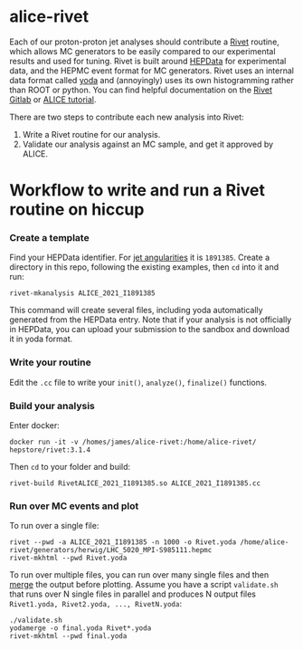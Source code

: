 # alice-rivet

Each of our proton-proton jet analyses should contribute a [Rivet](https://rivet.hepforge.org) routine, 
which allows MC generators to be easily compared to our experimental results and used for tuning.
Rivet is built around [HEPData](https://www.hepdata.net) for experimental data, and the HEPMC event format
for MC generators. Rivet uses an internal data format called [yoda](https://yoda.hepforge.org) 
and (annoyingly) uses its own histogramming rather than ROOT or python. 
You can find helpful documentation on the [Rivet Gitlab](https://gitlab.com/hepcedar/rivet)
or [ALICE tutorial](https://alice-doc.github.io/alice-analysis-tutorial/rivet/rivet-tutorial.html).

There are two steps to contribute each new analysis into Rivet:
1. Write a Rivet routine for our analysis.
2. Validate our analysis against an MC sample, and get it approved by ALICE.

# Workflow to write and run a Rivet routine on hiccup

### Create a template
Find your HEPData identifier. For [jet angularities](https://inspirehep.net/literature/1891385) it is `1891385`.
Create a directory in this repo, following the existing examples, then `cd` into it and run:
```
rivet-mkanalysis ALICE_2021_I1891385
```
This command will create several files, including yoda automatically generated from the HEPData entry.
Note that if your analysis is not officially in HEPData, you can upload your submission to the sandbox and download it in yoda format.

### Write your routine
Edit the `.cc` file to write your `init()`, `analyze()`, `finalize()` functions.

### Build your analysis
Enter docker:
```
docker run -it -v /homes/james/alice-rivet:/home/alice-rivet/ hepstore/rivet:3.1.4
```
Then `cd` to your folder and build:
```
rivet-build RivetALICE_2021_I1891385.so ALICE_2021_I1891385.cc
```

### Run over MC events and plot
To run over a single file:
```
rivet --pwd -a ALICE_2021_I1891385 -n 1000 -o Rivet.yoda /home/alice-rivet/generators/herwig/LHC_5020_MPI-S985111.hepmc
rivet-mkhtml --pwd Rivet.yoda
```
To run over multiple files, you can run over many single files and then 
[merge](https://gitlab.com/hepcedar/rivet/-/blob/master/doc/tutorials/merging.md) the output before plotting.
Assume you have a script `validate.sh` that runs over N single files in parallel and produces 
N output files `Rivet1.yoda, Rivet2.yoda, ..., RivetN.yoda`:
```
./validate.sh
yodamerge -o final.yoda Rivet*.yoda
rivet-mkhtml --pwd final.yoda
```
